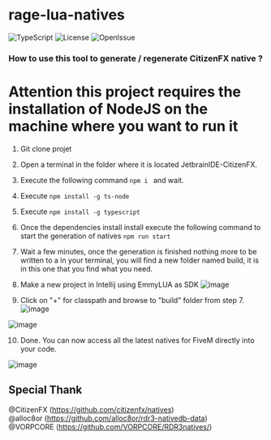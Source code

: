 # rage-lua-natives

![TypeScript](https://shields.io/badge/TypeScript-3178C6?logo=TypeScript&logoColor=FFF)
![License](https://img.shields.io/github/license/CommunityOx/rage-lua-natives.svg)
![OpenIssue](https://img.shields.io/github/issues/CommunityOx/rage-lua-natives.svg?style=flat)

### How to use this tool to generate / regenerate CitizenFX native ?

# Attention this project requires the installation of NodeJS on the machine where you want to run it

1) Git clone projet
2) Open a terminal in the folder where it is located JetbrainIDE-CitizenFX.
3) Execute the following command `npm i ` and wait.
4) Execute `npm install -g ts-node`
5) Execute `npm install -g typescript`
6) Once the dependencies install install execute the following command to start the generation of natives `npm run start`
7) Wait a few minutes, once the generation is finished nothing more to be written to a in your terminal, you will find a new folder named build, it is in this one that you find what you need.
8) Make a new project in Intellij using EmmyLUA as SDK
![image](https://user-images.githubusercontent.com/58150973/116157328-68852580-a70a-11eb-8ec9-7c51320f79bd.png)

9) Click on "+" for classpath and browse to "build" folder from step 7.
![image](https://user-images.githubusercontent.com/58150973/116157677-07118680-a70b-11eb-82fe-6e72049d03a5.png)

![image](https://user-images.githubusercontent.com/58150973/116157701-11cc1b80-a70b-11eb-9b84-5d5df1ca7dac.png)

10) Done. You can now access all the latest natives for FiveM directly into your code.

![image](https://user-images.githubusercontent.com/58150973/116157791-32947100-a70b-11eb-8d3b-b9efa5a48784.png)


## Special Thank

@CitizenFX (https://github.com/citizenfx/natives)  
@alloc8or (https://github.com/alloc8or/rdr3-nativedb-data)  
@VORPCORE (https://github.com/VORPCORE/RDR3natives/)